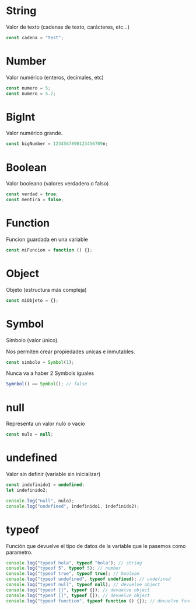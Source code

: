 # String

Valor de texto (cadenas de texto, carácteres, etc...)

```js
const cadena = "test";
```

# Number

Valor numérico (enteros, decimales, etc)

```js
const numero = 5;
const numero = 5.2;
```

# BigInt

Valor numérico grande.

```js
const bigNumber = 1234567890123456789n;
```

# Boolean

Valor booleano (valores verdadero o falso)

```js
const verdad = true;
const mentira = false;
```

# Function

Funcion guardada en una variable

```js
const miFuncion = function () {};
```

# Object

Objeto (estructura más compleja)

```js
const miObjeto = {};
```

# Symbol

Símbolo (valor único).

Nos permiten crear propiedades unicas e inmutables.

```js
const simbolo = Symbol(1);
```

Nunca va a haber 2 Symbols iguales

```js
Symnbol() == Symbol(); // false
```

# null

Representa un valor nulo o vacío

```js
const nulo = null;
```

# undefined

Valor sin definir (variable sin inicializar)

```js
const indefinido1 = undefined;
let indefinido2;

console.log("null", nulo);
console.log("undefined", indefinido1, indefinido2);
```

# typeof

Función que devuelve el tipo de datos de la variable que le pasemos como parametro.

```js
console.log("typeof hola", typeof "hola"); // string
console.log("typeof 5", typeof 5); // number
console.log("typeof true", typeof true); // boolean
console.log("typeof undefined", typeof undefined); // undefined
console.log("typeof null", typeof null); // devuelve object
console.log("typeof {}", typeof {}); // devuelve object
console.log("typeof []", typeof []); // devuelve object
console.log("typeof function", typeof function () {}); // devuelve function
```
